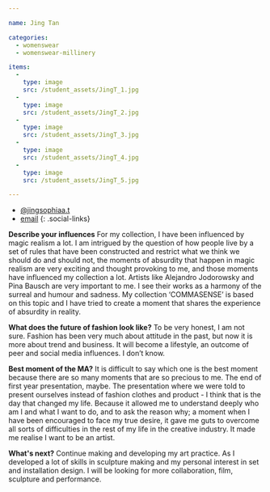 ```yaml
---

name: Jing Tan

categories:
  - womenswear
  - womenswear-millinery

items:
  -
    type: image
    src: /student_assets/JingT_1.jpg
  -
    type: image
    src: /student_assets/JingT_2.jpg
  -
    type: image
    src: /student_assets/JingT_3.jpg
  -
    type: image
    src: /student_assets/JingT_4.jpg
  -
    type: image
    src: /student_assets/JingT_5.jpg

---
```


* [@jingsophiaa.t](https://www.instagram.com/jingsophiaa.t/)
* [email](mailto:jing.tan@network.rca.ac.uk)
{: .social-links}

**Describe your influences**
For my collection, I have been influenced by magic realism a lot. I am intrigued by the question of how people live by a set of rules that have been constructed and restrict what we think we should do and should not, the moments of absurdity that happen in magic realism are very exciting and thought provoking to me, and those moments have influenced my collection a lot.
Artists like Alejandro Jodorowsky and Pina Bausch are very important to me. I see their works as a harmony of the surreal and humour and sadness. My collection ‘COMMASENSE’ is based on this topic and I have tried to create a moment that shares the experience of absurdity in reality.

**What does the future of fashion look like?**
To be very honest, I am not sure. Fashion has been very much about attitude in the past, but now it is more about trend and business. It will become a lifestyle, an outcome of peer and social media influences. I don’t know.

**Best moment of the MA?**
It is difficult to say which one is the best moment because there are so many moments that are so precious to me. The end of first year presentation, maybe. The presentation where we were told to present ourselves instead of fashion clothes and product - I think that is the day that changed my life. Because it allowed me to understand deeply who am I and what I want to do, and to ask the reason why; a moment when I have been encouraged to face my true desire, it gave me guts to overcome all sorts of difficulties in the rest of my life in the creative industry. It made me realise I want to be an artist.

**What's next?**
Continue making and developing my art practice. As I developed a lot of skills in sculpture making and my personal interest in set and installation design. I will be looking for more collaboration, film, sculpture and performance.
